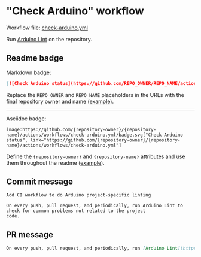 # "Check Arduino" workflow

Workflow file: [check-arduino.yml](check-arduino.yml)

Run [Arduino Lint](https://github.com/arduino/arduino-lint) on the repository.

## Readme badge

Markdown badge:

```markdown
[![Check Arduino status](https://github.com/REPO_OWNER/REPO_NAME/actions/workflows/check-arduino.yml/badge.svg)](https://github.com/REPO_OWNER/REPO_NAME/actions/workflows/check-arduino.yml)
```

Replace the `REPO_OWNER` and `REPO_NAME` placeholders in the URLs with the final repository owner and name ([example](https://raw.githubusercontent.com/arduino-libraries/ArduinoIoTCloud/master/README.md)).

---

Asciidoc badge:

```adoc
image:https://github.com/{repository-owner}/{repository-name}/actions/workflows/check-arduino.yml/badge.svg["Check Arduino status", link="https://github.com/{repository-owner}/{repository-name}/actions/workflows/check-arduino.yml"]
```

Define the `{repository-owner}` and `{repository-name}` attributes and use them throughout the readme ([example](https://raw.githubusercontent.com/arduino-libraries/WiFiNINA/master/README.adoc)).

## Commit message

```
Add CI workflow to do Arduino project-specific linting

On every push, pull request, and periodically, run Arduino Lint to check for common problems not related to the project
code.
```

## PR message

```markdown
On every push, pull request, and periodically, run [Arduino Lint](https://github.com/arduino/arduino-lint) to check for common problems not related to the project code.
```
